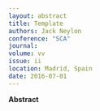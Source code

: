 ```yaml
---
layout: abstract
title: Template
authors: Jack Neylon
conference: "SCA"
journal: 
volume: vv
issue: ii
location: Madrid, Spain
date: 2016-07-01
---
```

**Abstract**
